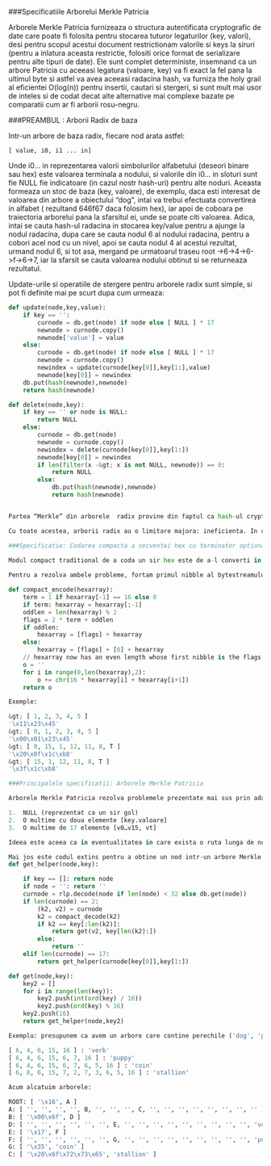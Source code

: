 ###Specificatiile Arborelui Merkle Patricia

Arborele Merkle Patricia furnizeaza o structura autentificata cryptografic de date care poate fi folosita pentru stocarea tuturor legaturilor (key, valori), desi pentru scopul acestui document restrictionam valorile si keys la siruri (pentru a inlatura aceasta restrictie, folositi orice format de serializare pentru alte tipuri de date). Ele sunt complet deterministe, insemnand ca un arbore Patricia cu aceeasi legatura (valoare, key) va fi exact la fel pana la ultimul byte si astfel va avea aceeasi radacina hash, va furniza the holy grail al eficientei O(log(n)) pentru insertii, cautari si stergeri, si sunt mult mai usor de inteles si de codat  decat alte alternative mai complexe bazate pe comparatii cum ar fi arborii rosu-negru.

###PREAMBUL : Arborii Radix de baza

Intr-un arbore de baza radix, fiecare nod arata astfel:

    [ value, i0, i1 ... in]

Unde i0… in reprezentarea valorii simbolurilor alfabetului (deseori binare sau hex) este valoarea terminala a nodului, si valorile din i0… in sloturi sunt fie NULL fie indicatoare (in cazul  nostr hash-uri) pentru alte noduri.  Aceasta formeaza un stoc de baza (key, valoare), de exemplu, daca esti interesat de valoarea din arbore a obiectului “dog”, intai va trebui efectuata convertirea in alfabet ( rezultand 646f67 daca folosim hex), iar apoi de coboara pe traiectoria arborelui pana la sfarsitul ei, unde se poate citi valoarea.  Adica, intai se cauta hash-ul radacina in stocarea key/value pentru a ajunge la nodul radacina, dupa care se cauta nodul 6 al nodului radacina, pentru a cobori acel nod cu un nivel, apoi se cauta nodul 4 al acestui rezultat, urmand nodul 6, si tot asa, mergand pe urmatoarul traseu root ->6->4->6->f->6->7,  iar la sfarsit se cauta valoarea nodului obtinut si se returneaza rezultatul.

Update-urile si operatiile de stergere pentru arborele radix sunt simple, si pot fi definite mai pe scurt dupa cum urmeaza:

```python
def update(node,key,value):
    if key == '':
        curnode = db.get(node) if node else [ NULL ] * 17
        newnode = curnode.copy()
        newnode['value'] = value
    else:
        curnode = db.get(node) if node else [ NULL ] * 17
        newnode = curnode.copy()
        newindex = update(curnode[key[0]],key[1:],value)
        newnode[key[0]] = newindex
    db.put(hash(newnode),newnode)
    return hash(newnode)

def delete(node,key):
    if key == '' or node is NULL:
        return NULL
    else:
        curnode = db.get(node)
        newnode = curnode.copy()
        newindex = delete(curnode[key[0]],key[1:])
        newnode[key[0]] = newindex
        if len(filter(x -&gt; x is not NULL, newnode)) == 0:
            return NULL
        else:
            db.put(hash(newnode),newnode)
            return hash(newnode)


Partea “Merkle” din arborele  radix provine din faptul ca hash-ul cryptografic deterministic al unui nod este utilizat ca indicator spre nod, si nu dintr-o locatie de memorie 32-bit sau 64-bit  cum s-ar putea intampla intr-un arbore mai traditional implementat in C. Acesta furnizeaza o forma de autentificare cryptografica  la structura datelor. Daca radacina hash a unui trie este cunoscuta public, atunci oricine poate furniza  o dovada a unei (key/valori) perechi care nu exista din moment ce hash-ul radacina este bazat pe toate hash-urile de sub el, deci orice modificari ar schimba radacina hash.

Cu toate acestea, arborii radix au o limitare majora: ineficienta. In cazul in care se doreste stocarea doar unei legaturi (key/valoare) unde key are o lungime de cateva sute de caractere, va fi necesar un KB de spatiu extra pentru a stoca cate un pivel per caracter, iar fiecare cautare sau stergere va insemna sute de pasi. Arborele Patricia rezolva aceasta problema.

###Specificatie: Codarea compacta a secventei hex cu terminator optional

Modul compact traditional de a coda un sir hex este de a-l converti in binar , adica un sir ca 0f1248 ar deveni 3 bytes 15,18,72. Cu toate acestea, aceasta abordare are o mica problema: daca lungimea sirului este impara? In acest caz, nu exista nici o modalitate de a distinge sirurile 0f1248 si f1248. In plus, aplicatia noastra in Arborele Merkle Patricia necesita  trasatura aditionala cu care un sir hex poate avea un “simbol special terminator” la sfarsit (denotat de ‘T’). Un simbol terminator poate aparea o singura data, si doar la sfarsitul unui sir. Un mod alternativ de a privi lucrurile  ar fi sa nu ne gandim la existenta unui simbol terminator, ""but instead treat bit specifying the existence of the terminator symbol as a bit specifying that the given node encodes a final node, where the value is an actual value, rather than the hash of yet another node.""
 
Pentru a rezolva ambele probleme, fortam primul nibble al bytestreamului final pentru a coda doua flags, specificand ca lungimea e impara (ignorand simbolul T) si statusul terminator, acestea sunt plasate, respectiv, in cei mai de jos doi biti ai primului nibble.In eventualitatea in care un sir hex este par, trebuie introdus un al doile nibble (cu valoarea zero) pentru a asigura ca sirul hex este par in lungime si astfel este reprezentabil  prin un numar intreg de bytes.  Astfel putem construi urmatoarea codare:

def compact_encode(hexarray):
    term = 1 if hexarray[-1] == 16 else 0
    if term: hexarray = hexarray[:-1]
    oddlen = len(hexarray) % 2
    flags = 2 * term + oddlen
    if oddlen:
        hexarray = [flags] + hexarray
    else:
        hexarray = [flags] + [0] + hexarray
    // hexarray now has an even length whose first nibble is the flags.
    o = ''
    for i in range(0,len(hexarray),2):
        o += chr(16 * hexarray[i] + hexarray[i+1])
    return o

Exemple:

&gt; [ 1, 2, 3, 4, 5 ]
'\x11\x23\x45'
&gt; [ 0, 1, 2, 3, 4, 5 ]
'\x00\x01\x23\x45'
&gt; [ 0, 15, 1, 12, 11, 8, T ]
'\x20\x0f\x1c\xb8'
&gt; [ 15, 1, 12, 11, 8, T ]
'\x3f\x1c\xb8'

###Principalele specificatii: Arborele Merkle Patricia

Arborele Merkle Patricia rezolva problemele prezentate mai sus prin adaugarea  unei extra complexitati  structurii datelor. Un nod intr-un arbore Merkle Patricia este unul dintre urmatoarele:

1.	NULL (reprezentat ca un sir gol)
2.	O multime cu doua elemente [key.valoare]
3.	O multime de 17 elemente [v0…v15, vt]

Ideea este aceea ca in eventualitatea in care exista o ruta lunga de noduri fiecare cu un singur element, facem un shortcut la un descent  prin setarea unui nod [key/valoare], unde key coboara traiectoria hexadecimala, in codarea compacta descrisa mai sus, si valoarea este doar hash-ul nodului, la fel ca in arborele radix standard. Deasemenea, mai adaugam o schimbare conceptuala:  nodurile interne nu mai au valori, only leaves with no children of their own can, cu toate acestea, pentru a fi generici vrem ca stocarea valoarea/key sa poata stoca keys cum ar fi “dog”, “doge” in acelasi timp, doar adaugam un simbol terminator (16) la alfabet astfel incat sa nu existe niciodata o valoare “en-route” pentru o alta valoare. Unde un nod are o referinta in alt nod, care este inclus H(rlp.encode(x)) unde H(x) = sha3(x) if len(x) >= 32  altfel x si codarea rlp este functia codarii RLP. Retineti ca in momentul updatarii unui trie, va trebui stocata perechea key/valoare (sha3(x), x) intr-un tabel de cautare persistenta cand se creeaza un nod cu lungimea >=32, dar daca nodul este mai scurt de atat nu este necesara cand lungimea <32 pentru ca functia f(x)=x este reversibila.

Mai jos este codul extins pentru a obtine un nod intr-un arbore Merkle Patricia:
def get_helper(node,key):

    if key == []: return node
    if node = '': return ''
    curnode = rlp.decode(node if len(node) < 32 else db.get(node))
    if len(curnode) == 2:
        (k2, v2) = curnode
        k2 = compact_decode(k2)
        if k2 == key[:len(k2)]:
            return get(v2, key[len(k2):])
        else:
            return ''
    elif len(curnode) == 17:
        return get_helper(curnode[key[0]],key[1:])

def get(node,key):
    key2 = []
    for i in range(len(key)):
        key2.push(int(ord(key) / 16))
        key2.push(ord(key) % 16)
    key2.push(16)
    return get_helper(node,key2)

Exemplu: presupunem ca avem un arbore care contine perechile ('dog', 'puppy'), ('horse', 'stallion'), ('do', 'verb'), ('doge', 'coin'). In primul rand convertim keys in format hex:

[ 6, 4, 6, 15, 16 ] : 'verb'
[ 6, 4, 6, 15, 6, 7, 16 ] : 'puppy'
[ 6, 4, 6, 15, 6, 7, 6, 5, 16 ] : 'coin'
[ 6, 8, 6, 15, 7, 2, 7, 3, 6, 5, 16 ] : 'stallion'

Acum alcatuim arborele:

ROOT: [ '\x16', A ]
A: [ '', '', '', '', B, '', '', '', C, '', '', '', '', '', '', '', '' ]
B: [ '\x00\x6f', D ]
D: [ '', '', '', '', '', '', E, '', '', '', '', '', '', '', '', '', 'verb' ]
E: [ '\x17', F ]
F: [ '', '', '', '', '', '', G, '', '', '', '', '', '', '', '', '', 'puppy' ]
G: [ '\x35', 'coin' ]
C: [ '\x20\x6f\x72\x73\x65', 'stallion' ]
